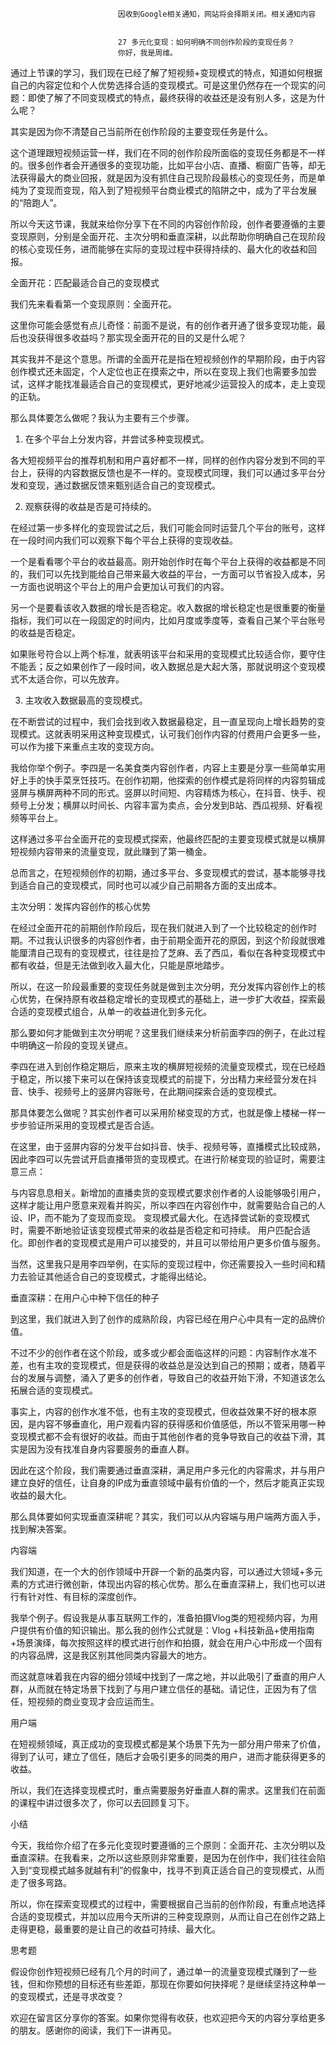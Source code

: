 
                            
                            因收到Google相关通知，网站将会择期关闭。相关通知内容
                            
                            
                            27 多元化变现：如何明确不同创作阶段的变现任务？
                            你好，我是周维。

通过上节课的学习，我们现在已经了解了短视频+变现模式的特点，知道如何根据自己的内容定位和个人优势选择合适的变现模式。可是这里仍然存在一个现实的问题：即使了解了不同变现模式的特点，最终获得的收益还是没有别人多，这是为什么呢？

其实是因为你不清楚自己当前所在创作阶段的主要变现任务是什么。

这个道理跟短视频运营一样，我们在不同的创作阶段所面临的变现任务都是不一样的。很多创作者会开通很多的变现功能，比如平台小店、直播、橱窗广告等，却无法获得最大的商业回报，就是因为没有抓住自己现阶段最核心的变现任务，而是单纯为了变现而变现，陷入到了短视频平台商业模式的陷阱之中，成为了平台发展的“陪跑人”。

所以今天这节课，我就来给你分享下在不同的内容创作阶段，创作者要遵循的主要变现原则，分别是全面开花、主次分明和垂直深耕，以此帮助你明确自己在现阶段的核心变现任务，进而能够在实际的变现过程中获得持续的、最大化的收益和回报。

全面开花：匹配最适合自己的变现模式

我们先来看看第一个变现原则：全面开花。

这里你可能会感觉有点儿奇怪：前面不是说，有的创作者开通了很多变现功能，最后也没获得很多收益吗？那实现全面开花的目的又是什么呢？

其实我并不是这个意思。所谓的全面开花是指在短视频创作的早期阶段，由于内容创作模式还未固定，个人定位也正在摸索之中，所以在变现上我们也需要多加尝试，这样才能找准最适合自己的变现模式，更好地减少运营投入的成本，走上变现的正轨。

那么具体要怎么做呢？我认为主要有三个步骤。

1. 在多个平台上分发内容，并尝试多种变现模式。

各大短视频平台的推荐机制和用户喜好都不一样，同样的创作内容分发到不同的平台上，获得的内容数据反馈也是不一样的。变现模式同理，我们可以通过多平台分发和变现，通过数据反馈来甄别适合自己的变现模式。

2. 观察获得的收益是否是可持续的。

在经过第一步多样化的变现尝试之后，我们可能会同时运营几个平台的账号，这样在一段时间内我们可以观察下每个平台上获得的变现收益。

一个是看看哪个平台的收益最高。刚开始创作时在每个平台上获得的收益都是不同的，我们可以先找到能给自己带来最大收益的平台，一方面可以节省投入成本，另一方面也说明这个平台上的用户会更加认可我们的内容。

另一个是要看该收入数据的增长是否稳定。收入数据的增长稳定也是很重要的衡量指标，我们可以在一段固定的时间内，比如月度或季度等，查看自己某个平台账号的收益是否稳定。

如果账号符合以上两个标准，就表明该平台和采用的变现模式比较适合你，要守住不能丢；反之如果创作了一段时间，收入数据总是大起大落，那就说明这个变现模式不太适合你，可以先放弃。

3. 主攻收入数据最高的变现模式。

在不断尝试的过程中，我们会找到收入数据最稳定，且一直呈现向上增长趋势的变现模式。这就表明采用这种变现模式，认可我们创作内容的付费用户会更多一些，可以作为接下来重点主攻的变现方向。

我给你举个例子。李四是一名美食类内容创作者，内容上主要是分享一些简单实用好上手的快手菜烹饪技巧。在创作初期，他探索的创作模式是将同样的内容剪辑成竖屏与横屏两种不同的形式。竖屏以时间短、内容精炼为核心，在抖音、快手、视频号上分发；横屏以时间长、内容丰富为卖点，会分发到B站、西瓜视频、好看视频等平台上。

这样通过多平台全面开花的变现模式探索，他最终匹配的主要变现模式就是以横屏短视频内容带来的流量变现，就此赚到了第一桶金。

总而言之，在短视频创作的初期，通过多平台、多变现模式的尝试，基本能够寻找到适合自己的变现模式，同时也可以减少自己前期各方面的支出成本。

主次分明：发挥内容创作的核心优势

在经过全面开花的前期创作阶段后，现在我们就进入到了一个比较稳定的创作时期。不过我认识很多的内容创作者，由于前期全面开花的原因，到这个阶段就很难能厘清自己现有的变现模式，往往是捡了芝麻、丢了西瓜，看似在各种变现模式中都有收益，但是无法做到收入最大化，只能是原地踏步。

所以，在这一阶段最重要的变现任务就是做到主次分明，充分发挥内容创作上的核心优势，在保持原有收益稳定增长的变现模式的基础上，进一步扩大收益，探索最合适的变现模式组合，从单一的收益进化到多元化。

那么要如何才能做到主次分明呢？这里我们继续来分析前面李四的例子，在此过程中明确这一阶段的变现关键点。

李四在进入到创作稳定期后，原来主攻的横屏短视频的流量变现模式，现在已经趋于稳定，所以接下来可以在保持该变现模式的前提下，分出精力来经营分发在抖音、快手、视频号上的竖屏内容账号，在此期间探索合适的变现模式。

那具体要怎么做呢？其实创作者可以采用阶梯变现的方式，也就是像上楼梯一样一步步验证所采用的变现模式是否合适。

在这里，由于竖屏内容的分发平台如抖音、快手、视频号等，直播模式比较成熟，因此李四可以先尝试开启直播带货的变现模式。在进行阶梯变现的验证时，需要注意三点：


与内容息息相关。新增加的直播卖货的变现模式要求创作者的人设能够吸引用户，这样才能让用户愿意来观看并购买，所以李四在内容创作中，就需要贴合自己的人设、IP，而不能为了变现而变现。
变现模式最大化。在选择尝试新的变现模式时，需要不断地验证该变现模式带来的收益是否稳定和可持续。
用户匹配合适化。即创作者的变现模式是用户可以接受的，并且可以带给用户更多价值与服务。


当然，这里我只是用李四举例，在实际的变现过程中，你还需要投入一些时间和精力去验证其他适合自己的变现模式，才能得出结论。

垂直深耕：在用户心中种下信任的种子

到这里，我们就进入到了创作的成熟阶段，内容已经在用户心中具有一定的品牌价值。

不过不少的创作者在这个阶段，或多或少都会面临这样的问题：内容制作水准不差，也有主攻的变现模式，但是获得的收益总是没达到自己的预期；或者，随着平台的发展与调整，涌入了更多的创作者，导致自己的收益开始下滑，不知道该怎么拓展合适的变现模式。

事实上，内容的创作水准不低，也有主攻的变现模式，但收益效果不好的根本原因，是内容不够垂直化，用户观看内容的获得感和价值感低，所以不管采用哪一种变现模式都不会有很好的收益。而由于其他创作者的竞争导致自己的收益下滑，其实是因为没有找准自身内容要服务的垂直人群。

因此在这个阶段，我们需要通过垂直深耕，满足用户多元化的内容需求，并与用户建立良好的信任，让自身的IP成为垂直领域中最有价值的一个，然后才能真正实现收益的最大化。

那么具体要如何实现垂直深耕呢？其实，我们可以从内容端与用户端两方面入手，找到解决答案。


内容端


我们知道，在一个大的创作领域中开辟一个新的品类内容，可以通过大领域+多元素的方式进行微创新，体现出内容的核心优势。那么在垂直深耕上，我们也可以进行有针对性、有目标的深度创作。

我举个例子。假设我是从事互联网工作的，准备拍摄Vlog类的短视频内容，为用户提供有价值的知识输出。那么我的创作公式就是：Vlog +科技新品+使用指南+场景演绎，每次按照这样的模式进行创作和拍摄，就会在用户心中形成一个固有的内容品牌，这是我区别其他同类内容最大的地方。

而这就意味着我在内容的细分领域中找到了一席之地，并以此吸引了垂直的用户人群，从而就在特定场景下找到了与用户建立信任的基础。请记住，正因为有了信任，短视频的商业变现才会应运而生。


用户端


在短视频领域，真正成功的变现模式都是某个场景下先为一部分用户带来了价值，得到了认可，建立了信任，随后才会吸引更多的同类的用户，进而才能获得更多的收益。

所以，我们在选择变现模式时，重点需要服务好垂直人群的需求。这里我们在前面的课程中讲过很多次了，你可以去回顾复习下。

小结

今天，我给你介绍了在多元化变现时要遵循的三个原则：全面开花、主次分明以及垂直深耕。在我看来，之所以这些原则非常重要，是因为在创作中，我们往往会陷入到“变现模式越多就越有利”的假象中，找寻不到真正适合自己的变现模式，从而走了很多弯路。

所以，你在探索变现模式的过程中，需要根据自己当前的创作阶段，有重点地选择合适的变现模式，并加以应用今天所讲的三种变现原则，从而让自己在创作之路上走得更稳，最重要的是让自己的收益可持续、最大化。



思考题

假设你创作短视频已经有几个月的时间了，通过单一的流量变现模式赚到了一些钱，但和你预想的目标还有些差距，那现在你要如何抉择呢？是继续坚持这种单一的变现模式，还是寻求改变？

欢迎在留言区分享你的答案。如果你觉得有收获，也欢迎把今天的内容分享给更多的朋友。感谢你的阅读，我们下一讲再见。

                        
                        
                            